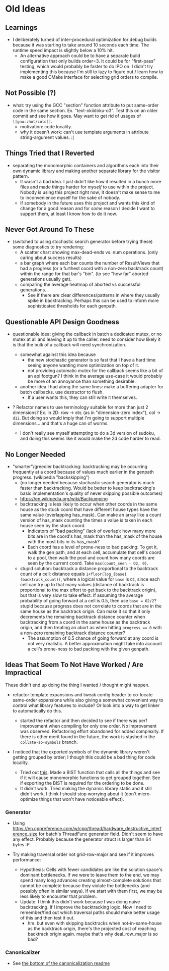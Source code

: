 # Old Ideas

## Learnings

- I deliberately turned of inter-procedural optimization for debug builds because it was starting to take around 10 seconds each time. The runtime speed impact is slightly below a 10% hit.
  - An alternative approach could be to have a separate build configuration that only builds order=3. It could be for "first-pass" testing, which would probably be faster to do IPO on. I didn't try implementing this because I'm still to lazy to figure out / learn how to make a good CMake interface for selecting grid orders to compile.

## Not Possible (?)

- what: try using the GCC "section" function attribute to put same-order code in the same section. Ex. "text-okiidoku-o3". Test this on an older commit and see how it goes. May want to get rid of usages of `[[gnu::hot/cold]]`.
  - motivation: code locality.
  - why it doesn't work: can't use template arguments in attribute string-argument values. :(

## Things Tried that I Reverted

- separating the monomorphic containers and algorithms each into their own dynamic library and making another separate library for the visitor pattern.
  - It wasn't a bad idea. I just didn't like how it resulted in a bunch more files and made things harder for _myself_ to use within the project. Nobody is using this project right now; it doesn't make sense to me to inconvenience myself for the sake of nobody.
  - If somebody in the future uses this project and wants this kind of change for a good reason and for _some_ reason I decide I want to support them, at least I know how to do it now.

## Never Got Around To These

- (switched to using stochastic search generator before trying these) some diagnostics to try rendering:
  - A scatter chart showing max-dead-ends vs. num operations. (only caring about success results)
  - a bar graph where each bar counts the number of ResultViews that had a progress (or a furthest coord with a non-zero backtrack count) within the range for that bar's "bin". (to see "how far" aborted generations usually get).
  - comparing the average heatmap of aborted vs successful generations.
    - See if there are clear differences/patterns in where they usually spike in backtracking. Perhaps this can be used to inform more sophisticated thresholds for each genpath.

## Questionable API Design Goodness

- questionable idea: giving the callback in batch a dedicated mutex, or no mutex at all and leaving it up to the caller. need to consider how likely it is that the bulk of a callback will need synchronization.
  - somewhat against this idea because
    - the new stochastic generator is so fast that I have a hard time seeing anyone wanting more optimization on top of it.
    - not providing automatic mutex for the callback seems like a bit of an api footgun? I think in the average use-case it would probably be more of an annoyance than something desirable.
  - another idea I had along the same lines: make a buffering adapter for batch callbacks. use destructor to flush.
    - If a user wants this, they can still write it themselves.

- ? Refactor names to use terminology suitable for more than just 2 dimensions? Ex. in 2D: row -> `d0i` (as in "dimension-zero index"), col -> `d1i`. But doing so would imply that I'm going to support multiple dimensions... and that's a huge can of worms.
  - I don't really see myself attempting to do a 3d version of sudoku, and doing this seems like it would make the 2d code harder to read.

## No Longer Needed

- "smarter"/greedier backtracking: backtracking may be occurring frequently at a coord because of values much earlier in the genpath progress. (wikipedia "backskipping")
  - (no longer needed because stochastic search generator is much faster than backtracking. Would be better to keep backtracking's basic implementation's quality of never skipping possible outcomes)
  - https://en.wikipedia.org/wiki/Backjumping
  - backtracking is less likely to occur when other coords in the same house as the stuck coord that have different house types have the same value (overlapping has_mask). Can make an array like a count version of has_mask counting the times a value is taken in each house seen by the stuck coord.
    - Indicators of "bad packing" (lack of overlap): how many more bits are in the coord's has_mask than the has_mask of the house with the most bits in its has_mask?
    - Each coord has a level of prone-ness to bad packing: To get it, walk the gen path, and at each cell, accumulate that cell's coord to a pool, then walk the pool and count how many coords are seen by the current coord. Take `max(count_seen - O2, 0)`.
  - stupid solution: backtrack a distance proportional to the backtrack count of a cell: distance equals `1+floor(log_{base}(backtrack_count))`, where a logical value for `base` is `O2`, since each cell can try up to that many values (distance of backtrack is proportional to the max effort to get back to the backtrack origin), but that is very slow to take effect. If assuming the average probability of going forward at a cell is 0.5, then use `base = O2/2`? stupid because progress does not correlate to coords that are in the same house as the backtrack origin. Can make it so that it only decrements the remaining backtrack distance counter when backtracking from a coord in the same house as the backtrack origin, and then treating an abort as when hitting `progress == 0` with a non-zero remaining backtrack distance counter?
    - The assumption of 0.5 chance of going forward at any coord is not very realistic. A better approximation might take into account a cell's prone-ness to bad packing with the given genpath.

## Ideas That Seem To Not Have Worked / Are Impractical

These didn't end up doing the thing I wanted / thought might happen.

- refactor template expansions and tweak config header to co-locate same-order expansions while also giving a somewhat convenient way to control what library features to include? Or look into a way to get linker to automatically do this.
  - started the refactor and then decided to see if there was perf improvement when compiling for only one order. No improvement was observed. Refactoring effort abandoned for added complexity. If there is other merit found in the future, the work is stashed in the `collate-so-symbols` branch.

- I noticed that the exported symbols of the dynamic library weren't getting grouped by order; I though this could be a bad thing for code locality.
  - Tried out [this](https://stackoverflow.com/questions/6886567/how-does-gcc-decide-what-order-to-output-assembly-functions-in). Made a BIST function that calls all the things and see if it will cause monomorphic functions to get grouped together. See if exporting the BIST is required for the ordering to be done.
  - It didn't work. Tried making the dynamic library static and it still didn't work. I think I should stop worrying about it (don't micro-optimize things that won't have noticeable effect).

### Generator

- Using https://en.cppreference.com/w/cpp/thread/hardware_destructive_interference_size for batch's ThreadFunc generator field. Didn't seem to have any effect. Probably because the generator struct is larger than 64 bytes :P.

- Try making traversal order not grid-row-major and see if it improves performance:
  - Hypothesis: Cells with fewer candidates are like the solution space's dominant bottlenecks. If we were to leave them to the end, we may spend many long advances creating almost-complete solutions that cannot be complete because they violate the bottlenecks (and possibly often in similar ways). If we start with them first, we may be less likely to encounter that problem.
  - Update: I think this didn't work because I was doing naive backtracking. If I improve the backtracking logic. Now I need to remember/find out which traversal paths should make better usage of this and then test it out.
    - hm. but even with skipping backtracks when not-in-same-house as the backtrack origin, there's the projected cost of reaching backtrack origin again. maybe that's why deal_row_major is so bad?

### Canonicalizer

- See [the bottom of the canonicalization readme](./morph.md)
